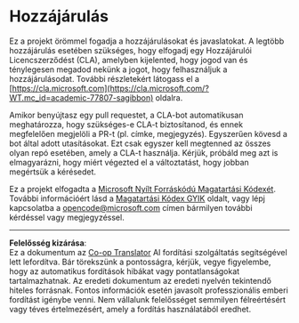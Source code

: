 <!--
CO_OP_TRANSLATOR_METADATA:
{
  "original_hash": "777400e9f0336c7ee2f9a1200a88478f",
  "translation_date": "2025-08-28T03:21:11+00:00",
  "source_file": "CONTRIBUTING.md",
  "language_code": "hu"
}
-->
# Hozzájárulás

Ez a projekt örömmel fogadja a hozzájárulásokat és javaslatokat. A legtöbb hozzájárulás esetében szükséges, hogy elfogadj egy Hozzájárulói Licencszerződést (CLA), amelyben kijelented, hogy jogod van és ténylegesen megadod nekünk a jogot, hogy felhasználjuk a hozzájárulásodat. További részletekért látogass el a [https://cla.microsoft.com](https://cla.microsoft.com/?WT.mc_id=academic-77807-sagibbon) oldalra.

Amikor benyújtasz egy pull requestet, a CLA-bot automatikusan meghatározza, hogy szükséges-e CLA-t biztosítanod, és ennek megfelelően megjelöli a PR-t (pl. címke, megjegyzés). Egyszerűen kövesd a bot által adott utasításokat. Ezt csak egyszer kell megtenned az összes olyan repó esetében, amely a CLA-t használja. Kérjük, próbáld meg azt is elmagyarázni, hogy miért végezted el a változtatást, hogy jobban megértsük a kérésedet.

Ez a projekt elfogadta a [Microsoft Nyílt Forráskódú Magatartási Kódexét](https://opensource.microsoft.com/codeofconduct/?WT.mc_id=academic-77807-sagibbon).
További információért lásd a [Magatartási Kódex GYIK](https://opensource.microsoft.com/codeofconduct/faq/?WT.mc_id=academic-77807-sagibbon) oldalt, vagy lépj kapcsolatba a [opencode@microsoft.com](mailto:opencode@microsoft.com) címen bármilyen további kérdéssel vagy megjegyzéssel.

---

**Felelősség kizárása**:  
Ez a dokumentum az [Co-op Translator](https://github.com/Azure/co-op-translator) AI fordítási szolgáltatás segítségével lett lefordítva. Bár törekszünk a pontosságra, kérjük, vegye figyelembe, hogy az automatikus fordítások hibákat vagy pontatlanságokat tartalmazhatnak. Az eredeti dokumentum az eredeti nyelvén tekintendő hiteles forrásnak. Fontos információk esetén javasolt professzionális emberi fordítást igénybe venni. Nem vállalunk felelősséget semmilyen félreértésért vagy téves értelmezésért, amely a fordítás használatából eredhet.